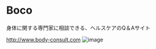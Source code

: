 # Boco　
身体に関する専門家に相談できる、ヘルスケアのQ＆Aサイト

http://www.body-consult.com
![image](https://user-images.githubusercontent.com/56257719/79718877-1c91ea80-8318-11ea-9a43-007da7ef5f23.png)


